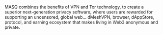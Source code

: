 MASQ combines the benefits of VPN and Tor technology, to create a superior next-generation privacy software, where users are rewarded for supporting an uncensored, global web... dMeshVPN, browser, dAppStore, protocol, and earning ecosystem that makes living in Web3 anonymous and private.